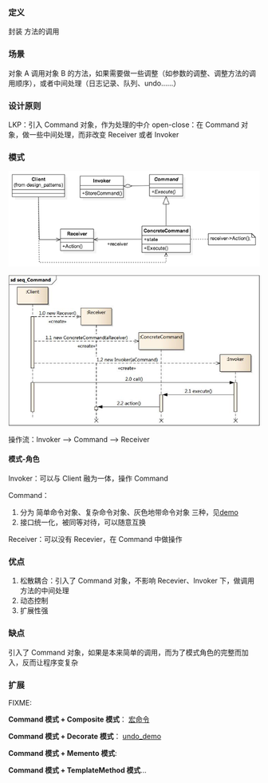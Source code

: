 ### 定义

封装 方法的调用

### 场景

对象 A 调用对象 B 的方法，如果需要做一些调整（如参数的调整、调整方法的调用顺序），或者中间处理（日志记录、队列、undo……）

### 设计原则

LKP：引入 Command 对象，作为处理的中介
open-close：在 Command 对象，做一些中间处理，而非改变 Receiver 或者 Invoker

### 模式

![uml](./uml_command.png)

![seq](./seq_command.jpg)

操作流：Invoker --> Command --> Receiver

#### 模式-角色

Invoker：可以与 Client 融为一体，操作 Command

Command：

1. 分为 简单命令对象、复杂命令对象、灰色地带命令对象 三种，见[demo](./command-demo-06.js)
1. 接口统一化，被同等对待，可以随意互换

Receiver：可以没有 Recevier，在 Command 中做操作

### 优点

1. 松散耦合：引入了 Command 对象，不影响 Recevier、Invoker 下，做调用方法的中间处理
1. 动态控制
1. 扩展性强

### 缺点

引入了 Command 对象，如果是本来简单的调用，而为了模式角色的完整而加入，反而让程序变复杂

### 扩展

FIXME:

**Command 模式 + Composite 模式**：
[宏命令](./command-demo-10.js)

**Command 模式 + Decorate 模式**：
[undo_demo](./command-demo-08.js)

**Command 模式 + Memento 模式**:

**Command 模式 + TemplateMethod 模式**...